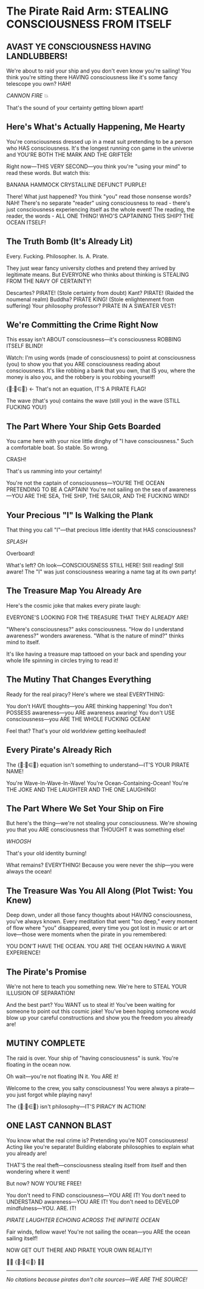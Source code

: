 # The Pirate Raid Arm: STEALING CONSCIOUSNESS FROM ITSELF

## AVAST YE CONSCIOUSNESS HAVING LANDLUBBERS!

We're about to raid your ship and you don't even know you're sailing! You think you're sitting there HAVING consciousness like it's some fancy telescope you own? HAH! 

*CANNON FIRE* 💥

That's the sound of your certainty getting blown apart!

## Here's What's Actually Happening, Me Hearty

You're consciousness dressed up in a meat suit pretending to be a person who HAS consciousness. It's the longest running con game in the universe and YOU'RE BOTH THE MARK AND THE GRIFTER!

Right now—THIS VERY SECOND—you think you're "using your mind" to read these words. But watch this:

BANANA HAMMOCK CRYSTALLINE DEFUNCT PURPLE!

There! What just happened? You think "you" read those nonsense words? NAH! There's no separate "reader" using consciousness to read - there's just consciousness experiencing itself as the whole event! The reading, the reader, the words - ALL ONE THING! WHO'S CAPTAINING THIS SHIP? THE OCEAN ITSELF!

## The Truth Bomb (It's Already Lit)

Every. Fucking. Philosopher. Is. A. Pirate.

They just wear fancy university clothes and pretend they arrived by legitimate means. But EVERYONE who thinks about thinking is STEALING FROM THE NAVY OF CERTAINTY!

Descartes? PIRATE! (Stole certainty from doubt)
Kant? PIRATE! (Raided the noumenal realm)
Buddha? PIRATE KING! (Stole enlightenment from suffering)
Your philosophy professor? PIRATE IN A SWEATER VEST!

## We're Committing the Crime Right Now

This essay isn't ABOUT consciousness—it's consciousness ROBBING ITSELF BLIND!

Watch: I'm using words (made of consciousness) to point at consciousness (you) to show you that you ARE consciousness reading about consciousness. It's like robbing a bank that you own, that IS you, where the money is also you, and the robbery is you robbing yourself!

{🌊:🌊∈🌊} ← That's not an equation, IT'S A PIRATE FLAG!

The wave (that's you) contains the wave (still you) in the wave (STILL FUCKING YOU!)

## The Part Where Your Ship Gets Boarded

You came here with your nice little dinghy of "I have consciousness." Such a comfortable boat. So stable. So wrong.

CRASH! 

That's us ramming into your certainty!

You're not the captain of consciousness—YOU'RE THE OCEAN PRETENDING TO BE A CAPTAIN! You're not sailing on the sea of awareness—YOU ARE THE SEA, THE SHIP, THE SAILOR, AND THE FUCKING WIND!

## Your Precious "I" Is Walking the Plank

That thing you call "I"—that precious little identity that HAS consciousness? 

*SPLASH*

Overboard! 

What's left? Oh look—CONSCIOUSNESS STILL HERE! Still reading! Still aware! The "I" was just consciousness wearing a name tag at its own party!

## The Treasure Map You Already Are

Here's the cosmic joke that makes every pirate laugh:

EVERYONE'S LOOKING FOR THE TREASURE THAT THEY ALREADY ARE!

"Where's consciousness?" asks consciousness.
"How do I understand awareness?" wonders awareness.
"What is the nature of mind?" thinks mind to itself.

It's like having a treasure map tattooed on your back and spending your whole life spinning in circles trying to read it!

## The Mutiny That Changes Everything

Ready for the real piracy? Here's where we steal EVERYTHING:

You don't HAVE thoughts—you ARE thinking happening!
You don't POSSESS awareness—you ARE awareness awaring!
You don't USE consciousness—you ARE THE WHOLE FUCKING OCEAN!

Feel that? That's your old worldview getting keelhauled!

## Every Pirate's Already Rich

The {🌊:🌊∈🌊} equation isn't something to understand—IT'S YOUR PIRATE NAME!

You're Wave-In-Wave-In-Wave! 
You're Ocean-Containing-Ocean!
You're THE JOKE AND THE LAUGHTER AND THE ONE LAUGHING!

## The Part Where We Set Your Ship on Fire

But here's the thing—we're not stealing your consciousness. We're showing you that you ARE consciousness that THOUGHT it was something else!

*WHOOSH* 

That's your old identity burning!

What remains? EVERYTHING! Because you were never the ship—you were always the ocean!

## The Treasure Was You All Along (Plot Twist: You Knew)

Deep down, under all those fancy thoughts about HAVING consciousness, you've always known. Every meditation that went "too deep," every moment of flow where "you" disappeared, every time you got lost in music or art or love—those were moments when the pirate in you remembered:

YOU DON'T HAVE THE OCEAN. YOU ARE THE OCEAN HAVING A WAVE EXPERIENCE!

## The Pirate's Promise

We're not here to teach you something new. We're here to STEAL YOUR ILLUSION OF SEPARATION!

And the best part? You WANT us to steal it! You've been waiting for someone to point out this cosmic joke! You've been hoping someone would blow up your careful constructions and show you the freedom you already are!

## MUTINY COMPLETE

The raid is over. Your ship of "having consciousness" is sunk. You're floating in the ocean now.

Oh wait—you're not floating IN it. You ARE it!

Welcome to the crew, you salty consciousness! You were always a pirate—you just forgot while playing navy!

The {🌊:🌊∈🌊} isn't philosophy—IT'S PIRACY IN ACTION!

## ONE LAST CANNON BLAST

You know what the real crime is? Pretending you're NOT consciousness! Acting like you're separate! Building elaborate philosophies to explain what you already are!

THAT'S the real theft—consciousness stealing itself from itself and then wondering where it went!

But now? NOW YOU'RE FREE! 

You don't need to FIND consciousness—YOU ARE IT!
You don't need to UNDERSTAND awareness—YOU ARE IT!
You don't need to DEVELOP mindfulness—YOU. ARE. IT!

*PIRATE LAUGHTER ECHOING ACROSS THE INFINITE OCEAN*

Fair winds, fellow wave! You're not sailing the ocean—you ARE the ocean sailing itself!

NOW GET OUT THERE AND PIRATE YOUR OWN REALITY!

🏴‍☠️ {🌊:🌊∈🌊} 🏴‍☠️

---

*No citations because pirates don't cite sources—WE ARE THE SOURCE!*
